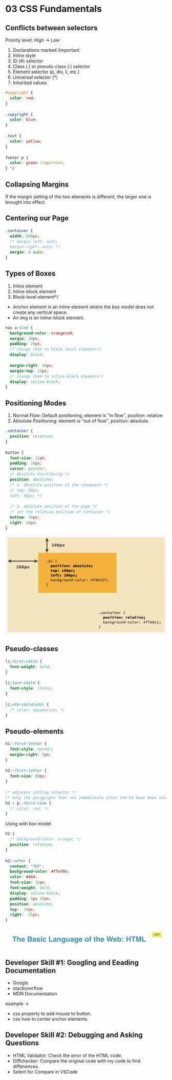 # 03 CSS Fundamentals

## Conflicts between selectors

Priority level:
High -> Low

1. Declarations marked !important
2. Inline style
3. ID (#) selector
4. Class (.) or pseudo-class (:) selector
5. Element selector (p, div, li, etc.)
6. Universal selector (\*)
7. Inherited values

```css
#copyright {
  color: red;
}

.copyright {
  color: blue;
}

.text {
  color: yellow;
}

footer p {
  color: green !important;
} */
```

## Collapsing Margins

If the margin setting of the two elements is different, the larger one is brought into effect.

## Centering our Page

```css
.container {
  width: 800px;
  /* margin-left: auto;
  margin-right: auto; */
  margin: 0 auto;
}
```

## Types of Boxes

1. Inline element
2. Inline-block element
3. Block-level element\*/

- Anchor element is an inline element where the box model does not create any vertical space.
- An img is an inline-block element.

```css
nav a:link {
  background-color: orangered;
  margin: 20px;
  padding: 20px;
  /* change them to block-level elements*/
  display: block;

  margin-right: 30px;
  margin-top: 10px;
  /* change them to inline-block elements*/
  display: inline-block;
}
```

## Positioning Modes

1. Normal Flow: Default positioning, element is "in flow", position: relative.
2. Absolute Positioning: element is "out of flow", position: absolute.

```css
.container {
  position: relative;
}

button {
  font-size: 22px;
  padding: 20px;
  cursor: pointer;
  /* Absolute Positioning */
  position: absolute;
  /* 1. absolute position of the viewpoint */
  /* top: 50px;
  left: 50px; */

  /* 2. absolute position of the page */
  /* set the relative position of container */
  bottom: 50px;
  right: 50px;
}
```

![Positioning Modes](/starter/03-CSS-Fundamentals/img-notes/Positioning_Modes.png)

## Pseudo-classes

```css
li:first-child {
  font-weight: bold;
}

li:last-child {
  font-style: italic;
}

li:nth-child(odd) {
  /* color: aquamarine; */
}
```

## Pseudo-elements

```css
h1::first-letter {
  font-style: normal;
  margin-right: 5px;
}

h2::first-letter {
  font-size: 80px;
}

/* adjacent sibling selector */
/* only the paragraphs that are immediately after the H3 have been selected */
h3 + p::first-line {
  /* color: red; */
}
```

Using with box model

```css
h2 {
  /* background-color: orange; */
  position: relative;
}

h2::after {
  content: "TOP";
  background-color: #ffe70e;
  color: #444;
  font-size: 16px;
  font-weight: bold;
  display: inline-block;
  padding: 5px 10px;
  position: absolute;
  top: -10px;
  right: -25px;
}
```

![Pseudo elements with box model](/starter/03-CSS-Fundamentals/img-notes/Pseudo_elements_with_box_model.png)

## Developer Skill #1: Googling and Eeading Documentation

- Google
- stackoverflow
- MDN Documentation

example ->

- css property to add mouse to button.
- css how to center anchor elements.

## Developer Skill #2: Debugging and Asking Questions

- HTML Validator: Check the error of the HTML code.
- Diffchecker: Compare the original code with my code to find diffenences.
- Select for Compare in VSCode
